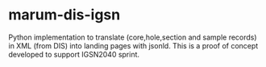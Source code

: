 # marum-dis-igsn
Python implementation to translate (core,hole,section and sample records) in XML (from DIS) into landing pages with jsonld. This is a proof of concept developed to support IGSN2040 sprint.
